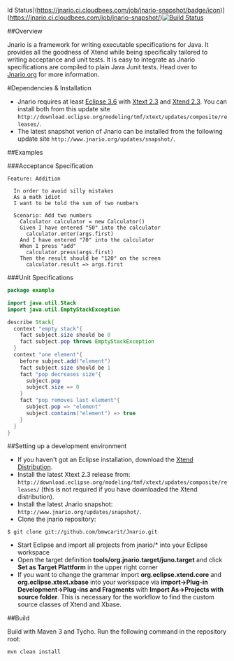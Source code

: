 ld Status](https://jnario.ci.cloudbees.com/job/jnario-snapshot/badge/icon)](https://jnario.ci.cloudbees.com/job/jnario-snapshot/)[![Build Status](https://sebastianbenz.ci.cloudbees.com/job/jnario-snapshot/badge/icon)](https://sebastianbenz.ci.cloudbees.com/job/jnario-snapshot/)

##Overview

Jnario is a framework for writing executable specifications for Java. It provides all the goodness of Xtend while being specifically tailored to writing acceptance and unit tests. It is easy to integrate as Jnario specifications are compiled to plain Java Junit tests. Head over to [Jnario.org](http://www.jnario.org) for more information.

#Dependencies & Installation

* Jnario requires at least [Eclipse 3.6](http://eclipse.org/downloads/) with [Xtext 2.3](http://www.xtext.org) and [Xtend 2.3](http://www.eclipse.org/xtend/). You can install both from this update site `http://download.eclipse.org/modeling/tmf/xtext/updates/composite/releases/`.
* The latest snapshot verion of Jnario can be installed from the following update site `http://www.jnario.org/updates/snapshot/`.

##Examples

###Acceptance Specification

```cucumber
Feature: Addition

  In order to avoid silly mistakes
  As a math idiot
  I want to be told the sum of two numbers
  
  Scenario: Add two numbers
    Calculator calculator = new Calculator()
    Given I have entered "50" into the calculator
      calculator.enter(args.first)
    And I have entered "70" into the calculator
    When I press "add"
      calculator.press(args.first)
    Then the result should be "120" on the screen
      calculator.result => args.first
```

###Unit Specifications

```java
package example

import java.util.Stack
import java.util.EmptyStackException

describe Stack{
  context "empty stack"{
    fact subject.size should be 0
    fact subject.pop throws EmptyStackException
  }
  context "one element"{ 
    before subject.add("element")
    fact subject.size should be 1
    fact "pop decreases size"{
      subject.pop
      subject.size => 0 
    }
    fact "pop removes last element"{
      subject.pop => "element"
      subject.contains("element") => true
    } 
  } 
}
```

##Setting up a development environment

* If you haven't got an Eclipse installation, download the [Xtend Distribution](http://www.eclipse.org/xtend/download.html). 
* Install the latest Xtext 2.3 release from: `http://download.eclipse.org/modeling/tmf/xtext/updates/composite/releases/` (this is not required if you have downloaded the Xtend distribution).
* Install the latest Jnario snapshot: `http://www.jnario.org/updates/snapshot/`.
* Clone the jnario repository: 

``` 
$ git clone git://github.com/bmwcarit/Jnario.git
``` 

* Start Eclipse and import all projects from jnario/* into your Eclipse workspace
* Open the target definition **tools/org.jnario.target/juno.target** and click **Set as Target Plattform** in the upper right corner
* If you want to change the grammar import **org.eclipse.xtend.core** and **org.eclipse.xtext.xbase** into your workspace via **import->Plug-in Development->Plug-ins and Fragments** with **Import As->Projects with source folder**. This is necessary for the workflow to find the custom source classes of Xtend and Xbase.

##Build

Build with Maven 3 and Tycho. Run the following command in the repository root:

``` 
mvn clean install
``` 
